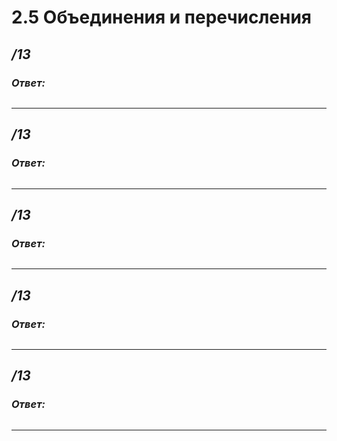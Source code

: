 # 2.5 Объединения и перечисления
## _/13_



### ___Ответ:___

```c

```

---

## _/13_



### ___Ответ:___

```c

```

---

## _/13_



### ___Ответ:___

```c

```

---

## _/13_



### ___Ответ:___

```c

```

---

## _/13_



### ___Ответ:___

```c

```

---